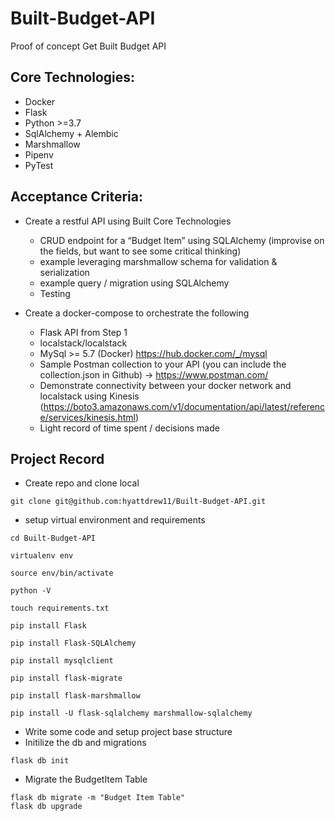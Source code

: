 # Built-Budget-API
Proof of concept Get Built Budget API

## Core Technologies:

* Docker
* Flask
* Python >=3.7
* SqlAlchemy + Alembic
* Marshmallow
* Pipenv
* PyTest

## Acceptance Criteria:
* Create a restful API using Built Core Technologies
	- CRUD endpoint for a “Budget Item” using SQLAlchemy (improvise on the fields, but want to see some critical thinking)
	- example leveraging marshmallow schema for validation & serialization
	- example query / migration using SQLAlchemy
	- Testing

* Create a docker-compose to orchestrate the following
	- Flask API from Step 1
	- localstack/localstack
	- MySql >= 5.7 (Docker) https://hub.docker.com/_/mysql
	- Sample Postman collection to your API (you can include the collection.json in Github) -> https://www.postman.com/
	- Demonstrate connectivity between your docker network and localstack using Kinesis (https://boto3.amazonaws.com/v1/documentation/api/latest/reference/services/kinesis.html)
	- Light record of time spent / decisions made

## Project Record
- Create repo and clone local 
```
git clone git@github.com:hyattdrew11/Built-Budget-API.git
```
- setup virtual environment and requirements
```
cd Built-Budget-API

virtualenv env

source env/bin/activate

python -V

touch requirements.txt

pip install Flask

pip install Flask-SQLAlchemy

pip install mysqlclient

pip install flask-migrate

pip install flask-marshmallow

pip install -U flask-sqlalchemy marshmallow-sqlalchemy

```
- Write some code and setup project base structure
- Initilize the db and migrations
```
flask db init
```
- Migrate the BudgetItem Table
```
flask db migrate -m "Budget Item Table"
flask db upgrade
```
